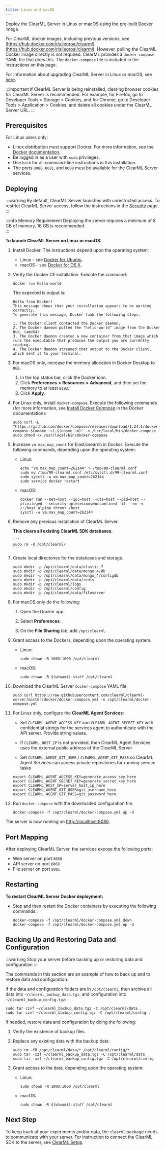 ```yaml
---
title: Linux and macOS
---
```


Deploy the ClearML Server in Linux or macOS using the pre-built Docker image.

For ClearML docker images, including previous versions, see [https://hub.docker.com/r/allegroai/clearml](https://hub.docker.com/r/allegroai/clearml). 
However, pulling the ClearML Docker image directly is not required. ClearML provides a `docker-compose` YAML file that does this. 
The `docker-compose` file is included in the instructions on this page.

For information about upgrading ClearML Server in Linux or macOS, see [here](upgrade_server_linux_mac.md).

:::important
If ClearML Server is being reinstalled, clearing browser cookies for ClearML Server is recommended. For example, 
for Firefox, go to Developer Tools > Storage > Cookies, and for Chrome, go to Developer Tools > Application > Cookies,
and delete all cookies under the ClearML Server URL.
:::


## Prerequisites


For Linux users only:

* Linux distribution must support Docker. For more information, see the [Docker documentation](https://docs.docker.com/engine/install/). 
* Be logged in as a user with `sudo` privileges.
* Use `bash` for all command-line instructions in this installation.
* The ports `8080`, `8081`, and `8008` must be available for the ClearML Server services.

## Deploying


:::warning
By default, ClearML Server launches with unrestricted access. To restrict ClearML Server access, follow the 
instructions in the [Security](clearml_server_security.md) page.
:::

:::info Memory Requirement
Deploying the server requires a minimum of 8 GB of memory, 16 GB is recommended.  
:::

**To launch ClearML Server on Linux or macOS:**

1. Install Docker. The instructions depend upon the operating system:

    * Linux - see [Docker for Ubuntu](https://docs.docker.com/install/linux/docker-ce/ubuntu/).
    * macOS - see [Docker for OS X](https://docs.docker.com/docker-for-mac/install/).

1. Verify the Docker CE installation. Execute the command:

    ```
    docker run hello-world
    ```
   
    The expected is output is:
    ```
    Hello from Docker!
    This message shows that your installation appears to be working correctly.
    To generate this message, Docker took the following steps:

    1. The Docker client contacted the Docker daemon.
    2. The Docker daemon pulled the "hello-world" image from the Docker Hub. (amd64)
    3. The Docker daemon created a new container from that image which runs the executable that produces the output you are currently reading.
    4. The Docker daemon streamed that output to the Docker client, which sent it to your terminal.
    ```

1. For macOS only, increase the memory allocation in Docker Desktop to `8GB`.

    1. In the top status bar, click the Docker icon.
    1. Click **Preferences** **>** **Resources** **>** **Advanced**, and then set the memory to at least `8192`.
    1. Click **Apply**.

1. For Linux only, install `docker-compose`. Execute the following commands (for more information, see [Install Docker Compose](https://docs.docker.com/compose/install/) in the Docker documentation): 
   
   ```
   sudo curl -L "https://github.com/docker/compose/releases/download/1.24.1/docker-compose-$(uname -s)-$(uname -m)" -o /usr/local/bin/docker-compose
   sudo chmod +x /usr/local/bin/docker-compose
   ```
   
1. Increase `vm.max_map_count` for Elasticsearch in Docker. Execute the following commands, depending upon the operating system:

    * Linux:
       ```  
       echo "vm.max_map_count=262144" > /tmp/99-clearml.conf
       sudo mv /tmp/99-clearml.conf /etc/sysctl.d/99-clearml.conf
       sudo sysctl -w vm.max_map_count=262144
       sudo service docker restart
       ```
      
    * macOS:
       ```      
       docker run --net=host --ipc=host --uts=host --pid=host --privileged --security-opt=seccomp=unconfined -it --rm -v /:/host alpine chroot /host
       sysctl -w vm.max_map_count=262144
       ```
1. Remove any previous installation of ClearML Server.

    **This clears all existing ClearML SDK databases.**

       ``` 
       sudo rm -R /opt/clearml/
       ```

1. Create local directories for the databases and storage.

   ```
   sudo mkdir -p /opt/clearml/data/elastic_7
   sudo mkdir -p /opt/clearml/data/mongo_4/db
   sudo mkdir -p /opt/clearml/data/mongo_4/configdb
   sudo mkdir -p /opt/clearml/data/redis
   sudo mkdir -p /opt/clearml/logs
   sudo mkdir -p /opt/clearml/config
   sudo mkdir -p /opt/clearml/data/fileserver
   ```
        
1. For macOS only do the following:

    1. Open the Docker app.
    
    1. Select **Preferences**.

    1. On the **File Sharing** tab, add `/opt/clearml`.

1. Grant access to the Dockers, depending upon the operating system.

    * Linux:

       ```
       sudo chown -R 1000:1000 /opt/clearml
       ```
    
    * macOS:

       ```
       sudo chown -R $(whoami):staff /opt/clearml
       ```

2. Download the ClearML Server `docker-compose` YAML file:
      ```
      sudo curl https://raw.githubusercontent.com/clearml/clearml-server/master/docker/docker-compose.yml -o /opt/clearml/docker-compose.yml
      ```
1. For Linux only, configure the **ClearML Agent Services**:

    * Set `CLEARML_AGENT_ACCESS_KEY` and `CLEARML_AGENT_SECRET_KEY` with confidential strings for the services agent to 
    authenticate with the API server. Provide string values.
   
    * If `CLEARML_HOST_IP` is not provided, then ClearML Agent Services uses the external public address of the ClearML 
    Server 
   
    * Set `CLEARML_AGENT_GIT_USER` / `CLEARML_AGENT_GIT_PASS` so ClearML Agent Services can access 
    private repositories for running service tasks 

     ```   
     export CLEARML_AGENT_ACCESS_KEY=generate_access_key_here
     export CLEARML_AGENT_SECRET_KEY=generate_secret_key_here
     export CLEARML_HOST_IP=server_host_ip_here
     export CLEARML_AGENT_GIT_USER=git_username_here
     export CLEARML_AGENT_GIT_PASS=git_password_here
     ```

1. Run `docker-compose` with the downloaded configuration file.
      ```
      docker-compose -f /opt/clearml/docker-compose.yml up -d
      ```
The server is now running on [http://localhost:8080](http://localhost:8080).
 
## Port Mapping

After deploying ClearML Server, the services expose the following ports:

* Web server on port `8080`
* API server on port `8008`
* File server on port `8081`

## Restarting

**To restart ClearML Server Docker deployment:**

* Stop and then restart the Docker containers by executing the following commands:

   ```
   docker-compose -f /opt/clearml/docker-compose.yml down
   docker-compose -f /opt/clearml/docker-compose.yml up -d
   ```


## Backing Up and Restoring Data and Configuration

:::warning
Stop your server before backing up or restoring data and configuration
:::

The commands in this section are an example of how to back up and to restore data and configuration.

If the data and configuration folders are in `/opt/clearml`, then archive all data into `~/clearml_backup_data.tgz`, and
configuration into `~/clearml_backup_config.tgz`:

```
sudo tar czvf ~/clearml_backup_data.tgz -C /opt/clearml/data .
sudo tar czvf ~/clearml_backup_config.tgz -C /opt/clearml/config .
```

If needed, restore data and configuration by doing the following:

1. Verify the existence of backup files.
1. Replace any existing data with the backup data:

   ```
   sudo rm -fR /opt/clearml/data/* /opt/clearml/config/*
   sudo tar -xzf ~/clearml_backup_data.tgz -C /opt/clearml/data
   sudo tar -xzf ~/clearml_backup_config.tgz -C /opt/clearml/config 
   ```
   
1. Grant access to the data, depending upon the operating system:

    * Linux:

       ```
       sudo chown -R 1000:1000 /opt/clearml
       ```
      
    * macOS:

       ```
       sudo chown -R $(whoami):staff /opt/clearml
       ```
      
## Next Step

To keep track of your experiments and/or data, the `clearml` package needs to communicate with your server. 
For instruction to connect the ClearML SDK to the server, see [ClearML Setup](../clearml_sdk/clearml_sdk_setup.md).